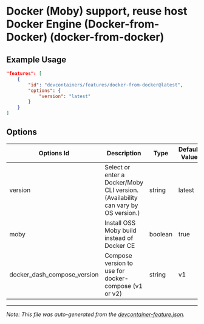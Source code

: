 
# Docker (Moby) support, reuse host Docker Engine (Docker-from-Docker) (docker-from-docker)



## Example Usage

```json
"features": [
    {
        "id": "devcontainers/features/docker-from-docker@latest",
        "options": {
            "version": "latest"
        }
    }
]
```

## Options

| Options Id | Description | Type | Default Value |
|-----|-----|-----|-----|
| version | Select or enter a Docker/Moby CLI version. (Availability can vary by OS version.) | string | latest |
| moby | Install OSS Moby build instead of Docker CE | boolean | true |
| docker_dash_compose_version | Compose version to use for docker-compose (v1 or v2) | string | v1 |

---

_Note: This file was auto-generated from the [devcontainer-feature.json](./devcontainer-feature.json)._
